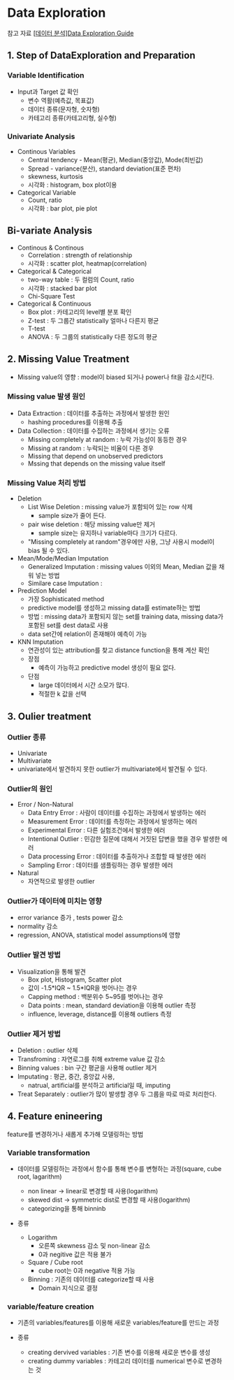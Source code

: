 # Data Exploration

참고 자료 [[데이터 분석\]Data Exploration Guide](http://ourcstory.tistory.com/140?category=643554)



## 1. Step of DataExploration and Preparation

### Variable Identification

- Input과 Target 값 확인 
  - 변수 역활(예측값, 목표값)
  - 데이터 종류(문자형, 숫자형)
  - 카테고리 종류(카테고리형, 실수형)

### Univariate Analysis

- Continous Variables
  - Central tendency - Mean(평균), Median(중앙값), Mode(최빈값)
  - Spread - variance(분산), standard deviation(표준 편차)
  - skewness, kurtosis
  -  시각화 : histogram, box plot이용
- Categorical Variable
  - Count, ratio
  - 시각화 : bar plot, pie plot 

## Bi-variate Analysis

- Continous & Continous
  - Correlation : strength of relationship
  - 시각화 : scatter plot, heatmap(correlation)
- Categorical & Categorical
  - two-way table : 두 컬럼의 Count, ratio
  - 시각화 : stacked bar plot
  - Chi-Square Test
- Categorical & Continuous
  - Box plot : 카테고리의 level별 분포 확인
  - Z-test : 두 그룹간 statistically 얼마나 다른지 평균
  - T-test
  - ANOVA : 두 그룹의 statistically 다른 정도의 평균

## 2. Missing Value Treatment

- Missing value의 영향 : model이 biased 되거나 power나 fit을 감소시킨다.

### Missing value 발생 원인

- Data Extraction : 데이터를 추출하는 과정에서 발생한 원인
  - hashing procedures를 이용해 추출
- Data Collection : 데이터를 수집하는 과정에서 생기는 오류 
  -  Missing completely at random : 누락 가능성이 동등한 경우
  - Missing at random : 누락되는 비율이 다른 경우 
  - Missing that depend on unobserved predictors 
  - Mssing that depends on the missing value itself

### Missing Value 처리 방법

- Deletion
  - List Wise Deletion : missing value가 포함되어 있는 row 삭제
    - sample size가 줄어 든다.
  - pair wise deletion : 해당 missing value만 제거
    - sample size는 유지하나 variable마다 크기가 다르다.
  - "Missing completely at random"경우에만 사용, 그냥 사용시 model이 bias 될 수 있다. 
- Mean/Mode/Median Imputation
  - Generalized Imputation : missing values 이외의 Mean, Median 값을 채워 넣는 방법
  - Similare case Imputation : 
- Prediction Model
  - 가장 Sophisticated method
  - predictive model를 생성하고 missing data를 estimate하는 방법
  - 방법 : missing data가 포함되지 않는 set를 training data,  missing data가 포함된 set를 dest data로 사용  
  - data set간에 relation이 존재해야 예측이 가능
- KNN Imputation
  - 연관성이 있는 attribution를 찾고 distance function을 통해 계산 확인
  - 장점
    - 예측이 가능하고 predictive model 생성이 필요 없다.
  - 단점
    - large 데이터에서 시간 소모가 많다. 
    - 적절한 k 값을 선택 



## 3. Oulier treatment

### Outlier 종류

- Univariate
- Multivariate 
- univariate에서 발견하지 못한 outlier가 multivariate에서 발견될 수 있다.



### Outlier의 원인

- Error / Non-Natural
  - Data Entry Error : 사람이 데이터를 수집하는 과정에서 발생하는 에러
  - Measurement Error : 데이터를 측정하는 과정에서 발생하는 에러 
  - Experimental Error : 다른 실험조건에서 발생한 에러
  - Intentional Outlier : 민감한 질문에 대해서 거짓된 답변을 했을 경우 발생한 에러
  - Data processing Error : 데이터를 추출하거나 조합할 때 발생한 에러
  - Sampling Error : 데이터를 샘플링하는 경우 발생한 에러
- Natural 
  - 자연적으로 발생한 outlier



### Outlier가 데이터에 미치는 영향

- error variance 증가 , tests power 감소
- normality 감소
- regression, ANOVA, statistical model assumptions에 영향



### Outlier 발견 방법

- Visualization을 통해 발견
  - Box plot, Histogram, Scatter plot
  - 값이 -1.5\*IQR ~ 1.5\*IQR을 벗어나는 경우
  - Capping method : 백분위수 5~95를 벗어나는 경우
  - Data points : mean, standard deviation을 이용해 outlier 측정
  - influence, leverage, distance를 이용해 outliers 측정 



### Outlier 제거 방법

- Deletion : outlier 삭제
- Transfroming : 자연로그를 취해 extreme value 값 감소
- Binning values : bin 구간 평균을 사용해 outlier 제거
- Imputating : 평균, 중간, 중앙값 사용, 
  - natrual, artificial를 분석하고 artificial일 때, imputing
- Treat Separately : outlier가 많이 발생할 경우 두 그룹을 따로 따로 처리한다. 



## 4. Feature enineering

feature를 변경하거나 새롭게 추가해 모델링하는 방법

### Variable transformation

- 데이터를 모델링하는 과정에서 함수를 통해 변수를 변형하는 과정(square, cube root, lagarithm)
  - non linear -> linear로 변경할 때 사용(logarithm)
  - skewed dist -> symmetric dist로 변경할 때 사용(logarithm)
  - categorizing을 통해 binninb



- 종류
  - Logarithm 
    - 오른쪽 skewness 감소 및 non-linear 감소
    - 0과 negitive 값은 적용 불가
  - Square / Cube root
    - cube root는 0과 negative 적용 가능
  - Binning : 기존의 데이터를 categorize할 때 사용
    - Domain 지식으로 결정



### variable/feature creation

- 기존의 variables/features를 이용해 새로운 variables/feature를 만드는 과정 



- 종류
  - creating dervived variables : 기존 변수를 이용해 새로운 변수를 생성
  - creating dummy variables : 카테고리 데이터를 numerical 변수로 변경하는 것 